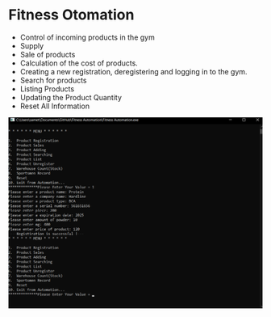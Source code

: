 # Fitness Otomation
- Control of incoming products in the gym
- Supply
- Sale of products
- Calculation of the cost of products.
- Creating a new registration, deregistering and logging in to the gym.
- Search for products
- Listing Products
- Updating the Product Quantity
- Reset All Information
 
<p align="center">
  <img src="images/da312314c84ab7f0207af31c1f248aa2.png" width="700">
</p>
